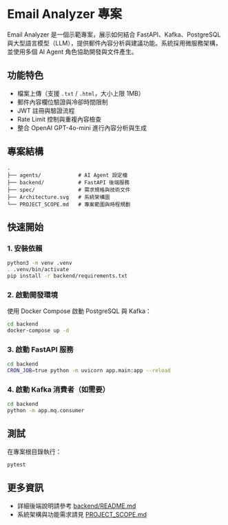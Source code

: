 # Email Analyzer 專案

Email Analyzer 是一個示範專案，展示如何結合 FastAPI、Kafka、PostgreSQL 與大型語言模型（LLM），提供郵件內容分析與建議功能。系統採用微服務架構，並使用多個 AI Agent 角色協助開發與文件產生。

## 功能特色
- 檔案上傳（支援 `.txt` / `.html`，大小上限 1MB）
- 郵件內容欄位驗證與冷卻時間限制
- JWT 註冊與驗證流程
- Rate Limit 控制與重複內容檢查
- 整合 OpenAI GPT-4o-mini 進行內容分析與生成

## 專案結構
```
.
├── agents/            # AI Agent 設定檔
├── backend/           # FastAPI 後端服務
├── spec/              # 需求規格與技術文件
├── Architecture.svg   # 系統架構圖
└── PROJECT_SCOPE.md   # 專案範圍與時程規劃
```

## 快速開始
### 1. 安裝依賴
```bash
python3 -m venv .venv
. .venv/bin/activate
pip install -r backend/requirements.txt
```

### 2. 啟動開發環境
使用 Docker Compose 啟動 PostgreSQL 與 Kafka：
```bash
cd backend
docker-compose up -d
```

### 3. 啟動 FastAPI 服務
```bash
cd backend
CRON_JOB=true python -m uvicorn app.main:app --reload
```

### 4. 啟動 Kafka 消費者（如需要）
```bash
cd backend
python -m app.mq.consumer
```

## 測試
在專案根目錄執行：
```bash
pytest
```

## 更多資訊
- 詳細後端說明請參考 [backend/README.md](backend/README.md)
- 系統架構與功能需求請見 [PROJECT_SCOPE.md](PROJECT_SCOPE.md)

